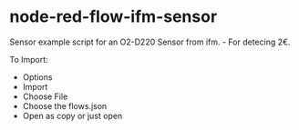 # node-red-flow-ifm-sensor
Sensor example script for an O2-D220 Sensor from ifm. - For detecing 2€.


To Import: 
 - Options
 - Import
 - Choose File
 - Choose the flows.json
 - Open as copy or just open
